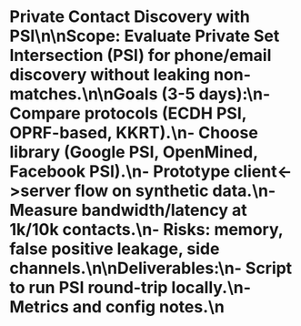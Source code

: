 # Private Contact Discovery with PSI\n\nScope: Evaluate Private Set Intersection (PSI) for phone/email discovery without leaking non-matches.\n\nGoals (3-5 days):\n- Compare protocols (ECDH PSI, OPRF-based, KKRT).\n- Choose library (Google PSI, OpenMined, Facebook PSI).\n- Prototype client<->server flow on synthetic data.\n- Measure bandwidth/latency at 1k/10k contacts.\n- Risks: memory, false positive leakage, side channels.\n\nDeliverables:\n- Script to run PSI round-trip locally.\n- Metrics and config notes.\n
